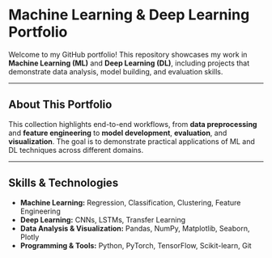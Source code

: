 
# Machine Learning & Deep Learning Portfolio

Welcome to my GitHub portfolio! This repository showcases my work in **Machine Learning (ML)** and **Deep Learning (DL)**, including projects that demonstrate data analysis, model building, and evaluation skills.

---

## About This Portfolio

This collection highlights end-to-end workflows, from **data preprocessing** and **feature engineering** to **model development**, **evaluation**, and **visualization**. The goal is to demonstrate practical applications of ML and DL techniques across different domains.

---

## Skills & Technologies

- **Machine Learning:** Regression, Classification, Clustering, Feature Engineering  
- **Deep Learning:** CNNs, LSTMs, Transfer Learning  
- **Data Analysis & Visualization:** Pandas, NumPy, Matplotlib, Seaborn, Plotly  
- **Programming & Tools:** Python, PyTorch, TensorFlow, Scikit-learn, Git  

